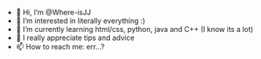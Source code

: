 - 👋 Hi, I’m @Where-isJJ
- 👀 I’m interested in literally everything :)
- 🌱 I’m currently learning html/css, python, java and C++ (I know its a lot)
- 💞️ I really appreciate tips and advice
- 📫 How to reach me: err...?

<!---
Where-isJJ/Where-isJJ is a ✨ special ✨ repository because its `README.md` (this file) appears on your GitHub profile.
You can click the Preview link to take a look at your changes.
--->
